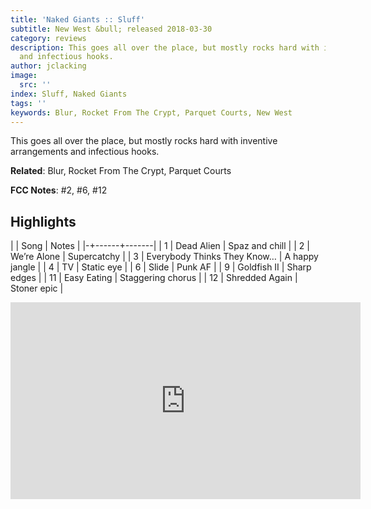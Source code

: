 ```yaml
---
title: 'Naked Giants :: Sluff'
subtitle: New West &bull; released 2018-03-30
category: reviews
description: This goes all over the place, but mostly rocks hard with inventive arrangements
  and infectious hooks.
author: jclacking
image:
  src: ''
index: Sluff, Naked Giants
tags: ''
keywords: Blur, Rocket From The Crypt, Parquet Courts, New West
---
```

This goes all over the place, but mostly rocks hard with inventive arrangements and infectious hooks.<!--more-->

**Related**: Blur, Rocket From The Crypt, Parquet Courts

**FCC Notes**: #2, #6, #12

## Highlights

| | Song | Notes |
|-+------+-------|
| 1 | Dead Alien | Spaz and chill |
| 2 | We’re Alone | Supercatchy |
| 3 | Everybody Thinks They Know… | A happy jangle |
| 4 | TV | Static eye |
| 6 | Slide | Punk AF |
| 9 | Goldfish II | Sharp edges |
| 11 | Easy Eating | Staggering chorus |
| 12 | Shredded Again | Stoner epic |

<div class="tlo-detail-video"><iframe width="560" height="315" src="https://www.youtube.com/embed/xwwmv7ygmB8" frameborder="0" allow="autoplay; encrypted-media" allowfullscreen></iframe></div>

